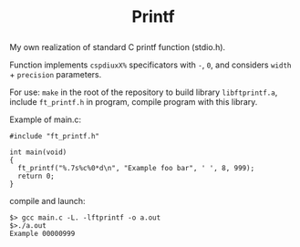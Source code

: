 # <p align=center> Printf </p>

My own realization of standard C printf function (stdio.h).

Function implements `cspdiuxX%` specificators with `-`, `0`, and considers `width` + `precision` parameters.

For use:
`make` in the root of the repository to build library `libftprintf.a`, include `ft_printf.h` in program, compile program with this library.

Example of main.c:

```
#include "ft_printf.h"

int main(void) 
{
  ft_printf("%.7s%c%0*d\n", "Example foo bar", ' ', 8, 999);
  return 0;
}
```

compile and launch:

```
$> gcc main.c -L. -lftprintf -o a.out
$>./a.out
Example 00000999
```
